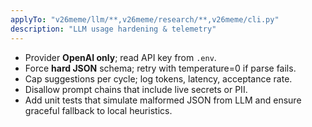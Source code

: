 ```yaml
---
applyTo: "v26meme/llm/**,v26meme/research/**,v26meme/cli.py"
description: "LLM usage hardening & telemetry"
---
```

- Provider **OpenAI only**; read API key from `.env`.
- Force **hard JSON** schema; retry with temperature=0 if parse fails.
- Cap suggestions per cycle; log tokens, latency, acceptance rate.
- Disallow prompt chains that include live secrets or PII.
- Add unit tests that simulate malformed JSON from LLM and ensure graceful fallback to local heuristics.
